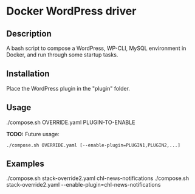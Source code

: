 # Docker WordPress driver

Description
---
A bash script to compose a WordPress, WP-CLI, MySQL environment in Docker, and run through some startup tasks.

Installation
---
Place the WordPress plugin in the "plugin" folder.


Usage
---
./compose.sh OVERRIDE.yaml PLUGIN-TO-ENABLE

**TODO:** Future usage:  

    ./compose.sh OVERRIDE.yaml [--enable-plugin=PLUGIN1,PLUGIN2,...]


## Examples
./compose.sh stack-override2.yaml chl-news-notifications
./compose.sh stack-override2.yaml --enable-plugin=chl-news-notifications

